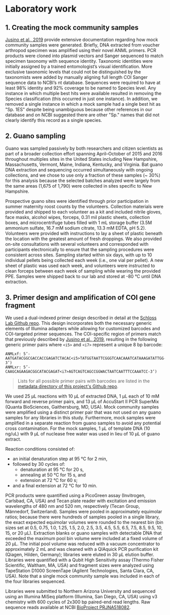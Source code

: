 # Laboratory work
## 1. Creating the mock community samples
[Jusino et al., 2019](https://doi.org/10.1111/1755-0998.12951) provide extensive documentation regarding how mock community samples were generated. Briefly, DNA extracted from voucher arthropod specimen was amplified using their novel ANML primers. PCR products were cloned into plasmid vectors and Sanger sequenced to match specimen taxonomy with sequence identity. Taxonomic identities were initially assigned by a trained entomologist’s visual identification. More exclusive taxonomic levels that could not be distinguished by the taxonomists were added by manually aligning full length COI Sanger sequence data to NCBI’s nt database. Sequences were required to have at least 98% identity and 92% coverage to be named to Species level. Any instance in which multiple best hits were available resulted in removing the Species classification (this occurred in just one instance). In addition, we removed a single instance in which a mock sample had a single best hit as "Sp. 1ES" despite being unambiguous because other references in our database and on NCBI suggested there are other "Sp." names that did not clearly identify this record as a single species.

## 2. Guano sampling
Guano was sampled passively by both researchers and citizen scientists as part of a broader collection effort spanning April–October of 2015 and 2016 throughout multiples sites in the United States including New Hampshire, Massachusetts, Vermont, Maine, Indiana, Kentucky, and Virginia. Bat guano DNA extraction and sequencing occurred simultaneously with ongoing collections, and we chose to use only a fraction of these samples (~ 30%) for this analysis because the selected batches analyzed were largely from the same areas (1,675 of 1,790) were collected in sites specific to New Hampshire.

Prospective guano sites were identified through prior participation in summer maternity roost counts by the volunteers. Collection materials were provided and shipped to each volunteer as a kit and included nitrile gloves, face masks, alcohol wipes, forceps, 0.31 mil plastic sheets, collection boxes, and microcentrifuge tubes filled with 1 mL storage buffer (3.5M ammonium sulfate, 16.7 mM sodium citrate, 13.3 mM EDTA, pH 5.2). Volunteers were provided with instructions to lay a sheet of plastic beneath the location with the greatest amount of fresh droppings. We also provided on-site consultations with several volunteers and corresponded with participants electronically to ensure that the sampling procedures were consistent across sites. Sampling started within six days, with up to 10 individual pellets being collected each week (i.e., one vial per pellet). A new sheet of plastic was used each week, and volunteers were instructed to clean forceps between each week of sampling while wearing the provided PPE. Samples were shipped back to our lab and stored at -80 °C until DNA extraction.


## 3. Primer design and amplification of COI gene fragment

We used a dual-indexed primer design described in detail at the [Schloss Lab Github repo](https://github.com/SchlossLab/MiSeq_WetLab_SOP/blob/master/MiSeq_WetLab_SOP.md). This design incorporates both the necessary generic elements of Illumina adapters while allowing for customized barcodes and COI-targeted primer sequences. The COI-specific region of primers match that previously described by [Jusino et al., 2019](https://doi.org/10.1111/1755-0998.12951), resulting in the following generic primer pairs where `<i5>` and `<i7>` represent a unique 8 bp barcode:

```
ANMLxf: 5’-AATGATACGGCGACCACCGAGATCTACAC<i5>TATGGTAATTCGGGTCAACAAATCATAAAGATATTGG-3’)  
ANMLxr: 5’-CAAGCAGAAGACGGCATACGAGAT<i7>AGTCAGTCAGCCGGWACTAATCAATTTCCAAATCC-3’)
```

> Lists for all possible primer pairs with barcodes are listed in the [metadata directory of this project's Github repo](https://github.com/devonorourke/tidybug/blob/master/data/metadata/primerpairs.txt).

We used 25 µL reactions with 10 µL of extracted DNA, 1 µL each of 10 mM forward and reverse primer pairs, and 13 µL of AccuStart II PCR SuperMix (Quanta BioSciences, Gaithersburg, MD, USA). Mock community samples were amplified using a distinct primer pair that was not used on any guano samples for any libraries in this study. Furthermore, mock samples were amplified in a separate reaction from guano samples to avoid any potential cross contamination. For the mock samples, 1 µL of template DNA (10 ng/uL) with 9 µL of nuclease free water was used in lieu of 10 µL of guano extract.

Reaction conditions consisted of:
- an initial denaturation step at 95 °C for 2 min,
- followed by 30 cycles of:
  - denaturation at 95 °C for 20 s,
  - annealing at 50 °C for 15 s, and
  - extension at 72 °C for 60 s;
- and a final extension at 72 °C for 10 min.  

PCR products were quantified using a PicoGreen assay (Invitrogen, Carlsbad, CA, USA) and Tecan plate reader with excitation and emission wavelengths of 480 nm and 520 nm, respectively (Tecan Group, Männedorf, Switzerland). Samples were pooled in approximately equimolar ratios; because there were hundreds of samples pooled in a single library, the exact expected equimolar volumes were rounded to the nearest bin (bin sizes set at 0.5, 0.75, 1.0, 1.25, 1.5, 2.0, 2.5, 3.5, 4.5, 5.5, 6.5, 7.5, 8.5, 9.5, 10, 15, or 20 µL). Extraction blanks or guano samples with detectable DNA that exceeded the maximum pool bin volume were included at a fixed volume of 20 µL. The initial pool volume was reduced with a vacuum concentrator to approximately 2 mL and was cleaned with a QIAquick PCR purification kit (Qiagen, Hilden, Germany); libraries were eluted in 30 µL elution buffer. Libraries were quantified with a Qubit High Sensitivity assay (Thermo Fisher Scientific, Waltham, MA, USA) and fragment sizes were analyzed using TapeStation D1000 ScreenTape (Agilent Technologies, Santa Clara, CA, USA). Note that a single mock community sample was included in each of the four libraries sequenced.

Libraries were submitted to Northern Arizona University and sequenced using an Illumina MiSeq platform (Illumina, San Diego, CA, USA) using v3 chemistry with 600 cycles of 2x300 bp paired-end read lengths. Raw sequence reads available at NCBI [BioProject PRJNA518082](https://www.ncbi.nlm.nih.gov/bioproject/PRJNA518082).
